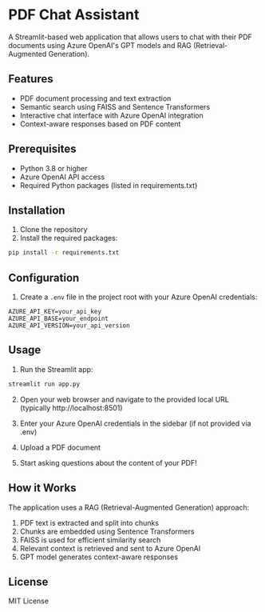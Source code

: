# PDF Chat Assistant

A Streamlit-based web application that allows users to chat with their PDF documents using Azure OpenAI's GPT models and RAG (Retrieval-Augmented Generation).

## Features

- PDF document processing and text extraction
- Semantic search using FAISS and Sentence Transformers
- Interactive chat interface with Azure OpenAI integration
- Context-aware responses based on PDF content

## Prerequisites

- Python 3.8 or higher
- Azure OpenAI API access
- Required Python packages (listed in requirements.txt)

## Installation

1. Clone the repository
2. Install the required packages:
```bash
pip install -r requirements.txt
```

## Configuration

1. Create a `.env` file in the project root with your Azure OpenAI credentials:
```
AZURE_API_KEY=your_api_key
AZURE_API_BASE=your_endpoint
AZURE_API_VERSION=your_api_version
```

## Usage

1. Run the Streamlit app:
```bash
streamlit run app.py
```

2. Open your web browser and navigate to the provided local URL (typically http://localhost:8501)

3. Enter your Azure OpenAI credentials in the sidebar (if not provided via .env)

4. Upload a PDF document

5. Start asking questions about the content of your PDF!

## How it Works

The application uses a RAG (Retrieval-Augmented Generation) approach:
1. PDF text is extracted and split into chunks
2. Chunks are embedded using Sentence Transformers
3. FAISS is used for efficient similarity search
4. Relevant context is retrieved and sent to Azure OpenAI
5. GPT model generates context-aware responses

## License

MIT License 